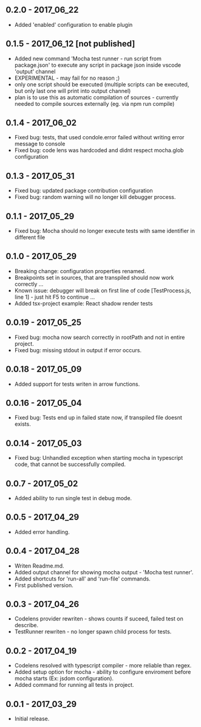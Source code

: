 ## 0.2.0 - 2017_06_22
- Added 'enabled' configuration to enable plugin

## 0.1.5 - 2017_06_12 [not published]
- Added new command 'Mocha test runner - run script from package.json' to execute any script in package json inside vscode 'output' channel
 - EXPERIMENTAL - may fail for no reason ;)
  - only one script should be executed (multiple scripts can be executed, but only last one will print into output channel)
  - plan is to use this as automatic compilation of sources - currently needed to compile sources externally (eg. via npm run compile)

## 0.1.4 - 2017_06_02
- Fixed bug: tests, that used condole.error failed without writing error message to console
- Fixed bug: code lens was hardcoded and didnt respect mocha.glob configuration

## 0.1.3 - 2017_05_31
- Fixed bug: updated package contribution configuration
- Fixed bug: random warning will no longer kill debugger process.

## 0.1.1 - 2017_05_29
- Fixed bug: Mocha should no longer execute tests with same identifier in different file

## 0.1.0 - 2017_05_29
- Breaking change: configuration properties renamed.
- Breakpoints set in sources, that are transpiled should now work correctly ...
- Known issue: debugger will break on first line of code [TestProcess.js, line 1] - just hit F5 to continue ...
- Added tsx-project example: React shadow render tests

## 0.0.19 - 2017_05_25
- Fixed bug: mocha now search correctly in rootPath and not in entire project.
- Fixed bug: missing stdout in output if error occurs.

## 0.0.18 - 2017_05_09
- Added support for tests writen in arrow functions.

## 0.0.16 - 2017_05_04
- Fixed bug: Tests end up in failed state now, if transpiled file doesnt exists.

## 0.0.14 - 2017_05_03
- Fixed bug: Unhandled exception when starting mocha in typescript code, that cannot be successfully compiled.

## 0.0.7 - 2017_05_02
- Added ability to run single test in debug mode.

## 0.0.5 - 2017_04_29
- Added error handling.

## 0.0.4 - 2017_04_28
- Writen Readme.md.
- Added output channel for showing mocha output - 'Mocha test runner'.
- Added shortcuts for 'run-all' and 'run-file' commands.
- First published version.

## 0.0.3 - 2017_04_26
- Codelens provider rewriten - shows counts if suceed, failed test on describe.
- TestRunner rewriten - no longer spawn child process for tests.

## 0.0.2 - 2017_04_19
- Codelens resolved with typescript compiler -  more reliable than regex.
- Added setup option for mocha - ability to configure enviroment before mocha starts (Ex: jsdom configuration).
- Added command for running all tests in project.

## 0.0.1 - 2017_03_29
- Initial release.
